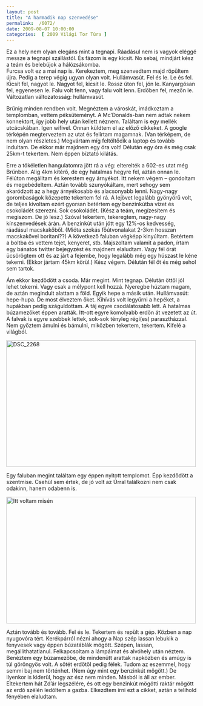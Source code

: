 ```yaml
---
layout: post
title: "A harmadik nap szenvedése"
permalink:  /6072/ 
date: 2009-08-07 10:00:00
categories:  [ 2009 Világi Tor Túra ] 
---
```

Ez a hely nem olyan elegáns mint a tegnapi. Ráadásul nem is vagyok eléggé messze a tegnapi szállástól. És fázom is egy kicsit. No sebaj, mindjárt kész a teám és belebújok a hálózsákomba.   
Furcsa volt ez a mai nap is. Kerekeztem, meg szenvedtem majd röpültem újra. Pedig a terep végig ugyan olyan volt. Hullámvasút. Fel és le. Le és fel. Kicsit fel, nagyot le. Nagyot fel, kicsit le. Rossz úton fel, jón le. Kanyargósan fel, egyenesen le. Falu volt fenn, vagy falu volt lenn. Erdőben fel, mezőn le. Változatlan változatosság: hullámvasút.

Brűnig minden rendben volt. Megnéztem a városkát, imádkoztam a templomban, vettem péksüteményt. A Mc’Donalds-ban nem adtak nekem konnektort, így jobb hely után kellett néznem. Találtam is egy mellék utcácskában. Igen wifivel. Onnan küldtem el az előző cikkeket. A google térképén megterveztem az utat és felírtam magamnak. (Van térképem, de nem olyan részletes.) Megvártam míg feltöltődik a laptop és tovább indultam. De ekkor már majdnem egy óra volt! Délután egy óra és még csak 25km-t tekertem. Nem éppen bíztató kilátás.

Erre a tökéletlen hangulatomra jött rá a vég: elterelték a 602-es utat még Brűnben. Alig 4km kitérő, de egy hatalmas hegyre fel, aztán onnan le. Félúton megálltam és kerestem egy árnyékot. Itt nekem végem – gondoltam és megebédeltem. Aztán tovább szunyókáltam, mert sehogy sem akaródzott az a hegy árnyékosabb és alacsonyabb lenni. Nagy-nagy gorombaságok közepette tekertem fel rá. A lejövet legalább gyönyörű volt, de teljes kivoltam ezért gyorsan betértem egy benzinkútba vizet és csokoládét szerezni. Sok csokoládét. (Kész a teám, megízesítem és megiszom. De jó lesz.) Szóval tekertem, tekeregtem, nagy-nagy kínszenvedések árán. A benzinkút után jött egy 12%-os kedvesség, ráadásul macskakőből. (Mióta szokás főútvonalakat 2-3km hosszan macskakővel borítani??) A következő faluban végképp kinyúltam. Betértem a boltba és vettem tejet, kenyeret, stb. Majszoltam valamit a padon, írtam egy bánatos twitter bejegyzést és majdnem elaludtam. Vagy fél órát ücsörögtem ott és az járt a fejembe, hogy legalább még egy húszast le kéne tekerni. (Ekkor jártam 45km körül.) Kész végem. Délután fél öt és még sehol sem tartok.

Ám ekkor kezdődött a csoda. Már megint. Mint tegnap. Délután öttől jól lehet tekerni. Vagy csak a mélypont kell hozzá. Nyeregbe húztam magam, de aztán megindult alattam a föld. Egyik hepe a másik után. Hullámvasút: hepe-hupa. De most élveztem őket. Kihívás volt legyűrni a hepéket, a hupákban pedig száguldottam. A táj egyre csodálatosabb lett. A hatalmas búzamezőket éppen aratták. Itt-ott egyre komolyabb erdőn át vezetett az út. A falvak is egyre szebbek lettek, sok-sok tényleg régi(es) parasztházzal. Nem győztem ámulni és bámulni, miközben tekertem, tekertem. Kifelé a világból.  
<p ><a href="https://www.flickr.com/photos/borazslo/3804757896" title="DSC_2268 by Elek László, on Flickr"><img src="https://c1.staticflickr.com/3/2576/3804757896_395c18c88d.jpg" width="500" height="334" alt="DSC_2268"></a></p>

Egy faluban megint találtam egy éppen nyitott templomot. Épp kezdődött a szentmise. Csehül sem értek, de jó volt az Úrral találkozni nem csak odakinn, hanem odabenn is.  
<p ><a href="https://www.flickr.com/photos/borazslo/3804764848" title="Itt voltam misén by Elek László, on Flickr"><img src="https://c1.staticflickr.com/3/2660/3804764848_d300ed0431.jpg" width="500" height="334" alt="Itt voltam misén"></a></p>

Aztán tovább és tovább. Fel és le. Tekertem és repült a gép. Közben a nap nyugovóra tért. Kerékpárról nézni ahogy a Nap szép lassan lebukik a fenyvesek vagy éppen búzatáblák mögött. Szépen, lassan, megállíthatatlanul. Felkapcsoltam a lámpáimat és alvóhely után néztem. Benéztem egy búzamezőbe, de mindenütt arattak napközben és amúgy is túl göröngyös volt. A sötét erdőtől pedig félek. Tudom az eszemmel, hogy semmi baj nem történhet. (Nem úgy mint egy benzinkút mögött.) De ilyenkor is kiderül, hogy az ész nem minden. Másból is áll az ember. Eltekertem hát Zd’ár legszélére, és ott egy benzinkút mögötti raktár mögött az erdő szélén ledőltem a gazba. Elkezdtem írni ezt a cikket, aztán a telihold fényében elaludtam.